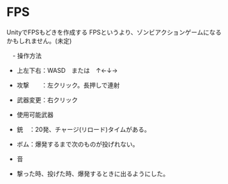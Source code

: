 # FPS
UnityでFPSもどきを作成する
FPSというより、ゾンビアクションゲームになるかもしれません。(未定)

　- 操作方法
   - 上左下右：WASD　または　↑←↓→
   - 攻撃　　：左クリック。長押しで連射
   - 武器変更：右クリック
  
  - 使用可能武器
   - 銃　：20発、チャージ(リロード)タイムがある。
   - ボム：爆発するまで次のものが投げれない。
  
  -  音
   - 撃った時、投げた時、爆発するときに出るようにした。
